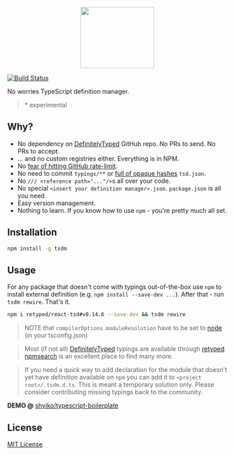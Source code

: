 <p align="center">
  <a href="https://github.com/shyiko/tsdm">
    <img width="168" height="140" src="https://cloud.githubusercontent.com/assets/370176/12692653/0dd7a090-c6af-11e5-90fb-62ffb2b88ca5.png">
  </a>
</p>

[![Build Status](https://travis-ci.org/shyiko/tsdm.svg?branch=master)](https://travis-ci.org/shyiko/tsdm)

No worries TypeScript definition manager.
 
> \* experimental

## Why?
* No dependency on [DefinitelyTyped](https://github.com/DefinitelyTyped/DefinitelyTyped) GitHub repo. No PRs to send. No PRs to accept.
* ... and no custom registries either. Everything is in NPM.
* No [fear of hitting GitHub rate-limit](https://github.com/DefinitelyTyped/tsd#i-hit-the-github-rate-limit-now-what).
* No need to commit `typings/**` or [full of opaque hashes](https://github.com/DefinitelyTyped/tsd/blob/master/tsd.json) `tsd.json`.
* No `/// <reference path="..."/>`s all over your code.
* No special `<insert your definition manager>.json`. `package.json` is all you need. 
* Easy version management.
* Nothing to learn. If you know how to use `npm` - you're pretty much all set.

## Installation

```sh
npm install -g tsdm
```

## Usage

For any package that doesn't come with typings
out-of-the-box use `npm` to install external definition (e.g. `npm install --save-dev ...`).
After that - run `tsdm rewire`. That's it.

```sh
npm i retyped/react-tsd#v0.14.6 --save-dev && tsdm rewire
```

> NOTE that `compilerOptions.moduleResolution` have to be set to 
[node](https://github.com/Microsoft/TypeScript/wiki/Typings-for-npm-packages) (in your tsconfig.json)

> Most (if not all) [DefinitelyTyped](https://github.com/DefinitelyTyped/DefinitelyTyped) typings are available through [retyped](https://github.com/retyped).
[npmsearch](http://npmsearch.com/?q=keywords:tsd-ambient%20keywords:d-scoped) is an excellent place to find many more.
  
> If you need a quick way to add declaration for the module that doesn't yet have definition available on `npm` you
can add it to `<project root>/.tsdm.d.ts`. This is meant a temporary solution only. Please consider contributing  missing 
typings back to the community.

**DEMO @** [shyiko/typescript-boilerplate](https://github.com/shyiko/typescript-boilerplate)

## License

[MIT License](https://github.com/shyiko/tsdm/blob/master/mit.license)
